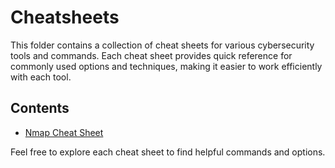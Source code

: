 # Cheatsheets

This folder contains a collection of cheat sheets for various cybersecurity tools and commands. Each cheat sheet provides quick reference for commonly used options and techniques, making it easier to work efficiently with each tool.

## Contents
- [Nmap Cheat Sheet](cheatsheets/Nmap-CheatSheet.md)

Feel free to explore each cheat sheet to find helpful commands and options.
